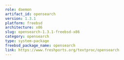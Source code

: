 ```yaml
---
role: daemon
artifact_id: opensearch
version: 1.3.1
platform: freebsd
architecture: x86
slug: opensearch-1.3.1-freebsd-x86
category: opensearch
type: system-package
freebsd_package_name: opensearch
link: https://www.freshports.org/textproc/opensearch
---
```

